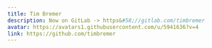```yaml
---
title: Tim Bremer
description: Now on GitLab -> https&#58;//gitlab.com/timbremer
avatar: https://avatars1.githubusercontent.com/u/5941636?v=4
link: https://github.com/timbremer
---
```

